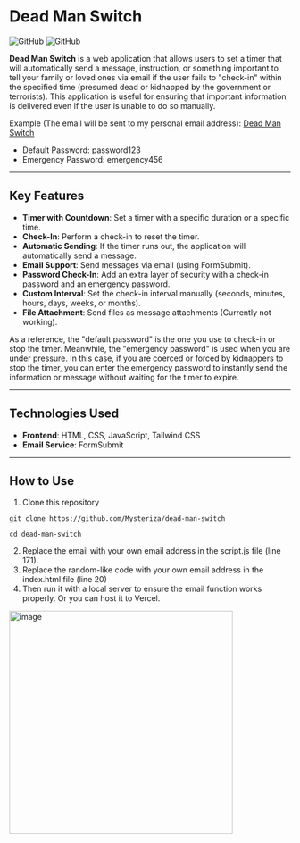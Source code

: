 # Dead Man Switch

![GitHub](https://img.shields.io/badge/license-MIT-blue)  ![GitHub](https://img.shields.io/badge/status-active-brightgreen)

**Dead Man Switch** is a web application that allows users to set a timer that will automatically send a message, instruction, or something important to tell your family or loved ones via email if the user fails to "check-in" within the specified time (presumed dead or kidnapped by the government or terrorists). This application is useful for ensuring that important information is delivered even if the user is unable to do so manually.

Example (The email will be sent to my personal email address):
[Dead Man Switch](https://dead-man-switch.vercel.app)

- Default Password: password123
- Emergency Password: emergency456
---

## Key Features

- **Timer with Countdown**: Set a timer with a specific duration or a specific time.
- **Check-In**: Perform a check-in to reset the timer.
- **Automatic Sending**: If the timer runs out, the application will automatically send a message.
- **Email Support**: Send messages via email (using FormSubmit).
- **Password Check-In**: Add an extra layer of security with a check-in password and an emergency password.
- **Custom Interval**: Set the check-in interval manually (seconds, minutes, hours, days, weeks, or months).
- **File Attachment**: Send files as message attachments (Currently not working).

As a reference, the "default password" is the one you use to check-in or stop the timer. Meanwhile, the "emergency password" is used when you are under pressure. In this case, if you are coerced or forced by kidnappers to stop the timer, you can enter the emergency password to instantly send the information or message without waiting for the timer to expire.

---

## Technologies Used

- **Frontend**: HTML, CSS, JavaScript, Tailwind CSS
- **Email Service**: FormSubmit

---

## How to Use
1. Clone this repository
```
git clone https://github.com/Mysteriza/dead-man-switch
```
```
cd dead-man-switch
```
2. Replace the email with your own email address in the script.js file (line 171).
3. Replace the random-like code with your own email address in the index.html file (line 20)
4. Then run it with a local server to ensure the email function works properly. Or you can host it to Vercel.

<img src="https://github.com/user-attachments/assets/33c38555-1964-4a2d-bc13-792f407d9000" alt="image" width="400" />


